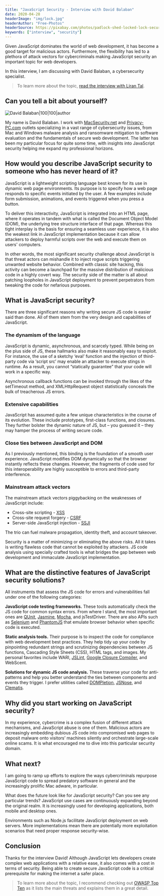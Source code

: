 ```yaml
---
title: "JavaScript Security - Interview with David Balaban"
date: 2020-04-28
headerImage: "img/lock.jpg"
headerAuthor: "Free-Photos"
headerSource: https://pixabay.com/photos/padlock-shed-locked-lock-secure-690286/
keywords: ["interview", "security"]
---
```


Given JavaScript dominates the world of web development, it has become a good target for malicious actors. Furthermore, the flexibility has led to a plethora of attack vectors for cybercriminals making JavaScript security an important topic for web developers.

In this interview, I am discussing with David Balaban, a cybersecurity specialist.

> To learn more about the topic, [read the interview with Liran Tal](/blog/secure-coding-interview/).

## Can you tell a bit about yourself?

![David Balaban|100|100|author](https://www.gravatar.com/avatar/a9abfe289a5aada968d3e489b7fd83f2?s=200)

My name is David Balaban. I work with [MacSecurity.net](https://macsecurity.net/) and [Privacy-PC.com](https://privacy-pc.com/) outlets specializing in a vast range of cybersecurity issues, from Mac and Windows malware analysis and ransomware mitigation to software evaluation and the fundamentals of secure web development. The latter has been my particular focus for quite some time, with insights into JavaScript security helping me expand my professional horizons.

## How would you describe JavaScript security to someone who has never heard of it?

JavaScript is a lightweight scripting language best known for its use in dynamic web page environments. Its purpose is to specify how a web page responds to specific events initiated by the user. A few examples include form submission, animations, and events triggered when you press a button.

To deliver this interactivity, JavaScript is integrated into an HTML page, where it operates in tandem with what is called the Document Object Model (DOM), the underlying tree structure interface of that page. Whereas this tight interplay is the basis for ensuring a seamless user experience, it is also the weakest link in JavaScript implementation because it can allow attackers to deploy harmful scripts over the web and execute them on users' computers.

In other words, the most significant security challenge about JavaScript is that threat actors can mishandle it to inject rogue scripts triggering unwanted website behavior. Combined with classic site hacking, this activity can become a launchpad for the massive distribution of malicious code in a highly covert way. The security side of the matter is all about patching loopholes in JavaScript deployment to prevent perpetrators from tweaking the code for nefarious purposes.

## What is JavaScript security?

There are three significant reasons why writing secure JS code is easier said than done. All of them stem from the very design and capabilities of JavaScript.

### The dynamism of the language

JavaScript is dynamic, asynchronous, and scarcely typed. While being on the plus side of JS, these hallmarks also make it reasonably easy to exploit. For instance, the use of a sketchy ‘eval’ function and the injection of third-party code via ‘script src’ may enable an attacker to execute stings in runtime. As a result, you cannot “statically guarantee” that your code will work in a specific way.

Asynchronous callback functions can be invoked through the likes of the setTimeout method, and XMLHttpRequest object statistically conceals the bulk of treacherous JS errors.

### Extensive capabilities

JavaScript has assumed quite a few unique characteristics in the course of its evolution. These include prototypes, first-class functions, and closures. They further bolster the dynamic nature of JS, but – you guessed it – they may hamper the process of writing secure code.

### Close ties between JavaScript and DOM

As I previously mentioned, this binding is the foundation of a smooth user experience. JavaScript modifies DOM dynamically so that the browser instantly reflects these changes. However, the fragments of code used for this interoperability are highly susceptible to errors and third-party interference.

### Mainstream attack vectors

The mainstream attack vectors piggybacking on the weaknesses of JavaScript include:

- Cross-site scripting - [XSS](https://www.veracode.com/security/xss)
- Cross-site request forgery - [CSRF](https://www.veracode.com/security/csrf-attacks)
- Server-side JavaScript injection - [SSJI](https://www.cyberpunk.rs/server-side-javascript-injection-with-nodexp-usage-example-ssji-metasploit)

The trio can fuel malware propagation, identity theft, and account takeover.

Security is a matter of minimizing or eliminating the above risks. All it takes is writing flawless code that cannot be exploited by attackers. JS code analysis using specially crafted tools is what bridges the gap between web development and immaculate JavaScript implementation.

## What are the distinctive features of JavaScript security solutions?

All instruments that assess the JS code for errors and vulnerabilities fall under one of the following categories:

**JavaScript code testing frameworks.** These tools automatically check the JS code for common syntax errors. From where I stand, the most important ones are [QUnit](https://www.npmjs.com/package/qunit), [Jasmine](https://www.npmjs.com/package/jasmine), [Mocha](https://www.npmjs.com/package/mocha), and jsTestDriver. There are also APIs such as [Selenium](https://github.com/SeleniumHQ/selenium) and [PhantomJS](https://phantomjs.org/) that emulate browser behavior when specific code is executed.

**Static analysis tools.** Their purpose is to inspect the code for compliance with web development best practices. They help tidy up your code by pinpointing redundant strings and scrutinizing dependencies between JS functions, Cascading Style Sheets (CSS), HTML tags, and images. My personal favorites include WARI, [JSLint](https://www.npmjs.com/package/jslint), [Google Closure Compiler](https://developers.google.com/closure/compiler), and WebScent.

**Solutions for dynamic JS code analysis.** These traverse your code for anti-patterns and help you better understand the ties between components and events they trigger. I prefer utilities called [DOMPletion](https://github.com/saltlab/dompletion), [JSNose](https://github.com/saltlab/JSNose), and [Clematis](https://github.com/saltlab/clematis).

## Why did you start working on JavaScript security?

In my experience, cybercrime is a complex fusion of different attack mechanisms, and JavaScript abuse is one of them. Malicious actors are increasingly embedding dubious JS code into compromised web pages to deposit malware onto visitors’ machines silently and orchestrate large-scale online scams. It is what encouraged me to dive into this particular security domain.

## What next?

I am going to ramp up efforts to explore the ways cybercriminals repurpose JavaScript code to spread predatory software in general and the increasingly prolific Mac adware, in particular.

What does the future look like for JavaScript security? Can you see any particular trends? JavaScript use cases are continuously expanding beyond the original realm. It is increasingly used for developing applications, both mobile and desktop ones.

Environments such as Node.js facilitate JavaScript deployment on web servers. More implementations mean there are potentially more exploitation scenarios that need proper response security-wise.

## Conclusion

Thanks for the interview David! Although JavaScript lets developers create complex web applications with a relative ease, it also comes with a cost in terms of security. Being able to create secure JavaScript code is a critical prerequisite for making the internet a safer place.

> To learn more about the topic, I recommend checking out [OWASP Top Ten](https://owasp.org/www-project-top-ten/) as it lists the main threats and explains them in a great detail.
